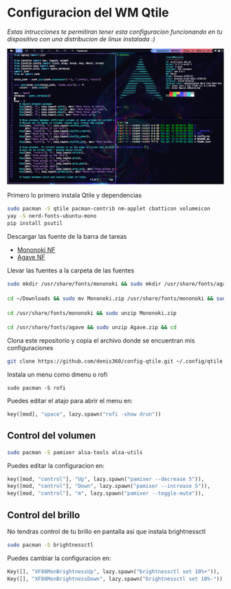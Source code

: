 # Configuracion del WM Qtile
_Estas intrucciones te permitiran tener esta configuracion funcionando en tu dispositivo con una distribucion de linux instalada :)_

![](docs/screenshot.png)

Primero lo primero instala Qtile y dependencias
```bash
sudo pacman -S qtile pacman-contrib nm-applet cbatticon volumeicon
yay -S nerd-fonts-ubuntu-mono
pip install psutil
```

Descargar las fuente de la barra de tareas
* [Mononoki NF](https://github.com/ryanoasis/nerd-fonts/releases/download/v2.1.0/Mononoki.zip)
* [Agave NF](https://github.com/ryanoasis/nerd-fonts/releases/download/v2.1.0/Agave.zip)

Llevar las fuentes a la carpeta de las fuentes
```bash
sudo mkdir /usr/share/fonts/mononoki && sudo mkdir /usr/share/fonts/agave

cd ~/Downloads && sudo mv Mononoki.zip /usr/share/fonts/mononoki && sudo mv Agave.zip /usr/share/fonts/agave

cd /usr/share/fonts/mononoki && sudo unzip Mononoki.zip

cd /usr/share/fonts/agave && sudo unzip Agave.zip && cd
```

Clona este repositorio y copia el archivo donde se encuentran mis configuraciones
```bash
git clone https://github.com/denis360/config-qtile.git ~/.config/qtile
```

Instala un menu como dmenu o rofi
```
sudo pacman -S rofi
```
Puedes editar el atajo para abrir el menu en:
```python
key([mod], "space", lazy.spawn("rofi -show drun"))
```

## Control del volumen
```bash
sudo pacman -S pamixer alsa-tools alsa-utils
```
Puedes editar la configuracion en:
```python
key([mod, "control"], "Up", lazy.spawn("pamixer --decrease 5")),
key([mod, "control"], "Down", lazy.spawn("pamixer --increase 5")),
key([mod, "control"], "m", lazy.spawn("pamixer --toggle-mute")),
```

## Control del brillo
No tendras control de tu brillo en pantalla asi que instala brightnessctl
```bash
sudo pacman -S brightnessctl
```
Puedes cambiar la configuracion en:
```python
Key([], "XF86MonBrightnessUp", lazy.spawn("brightnessctl set 10%+")),
Key([], "XF86MonBrightnessDown", lazy.spawn("brightnessctl set 10%-")),
```

